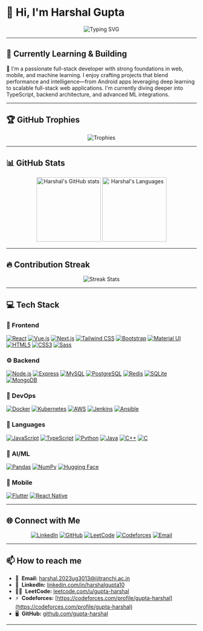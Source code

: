 # 👋 Hi, I'm Harshal Gupta

<div align="center">
  <img src="https://readme-typing-svg.demolab.com?font=Fira+Code&duration=2500&pause=500&color=4169E1&vCenter=true&width=435&lines=Full-stack+Developer;ML+%26+AI+Enthusiast;Backend+Architect;Explorer+of+New+Tech" alt="Typing SVG" />
</div>

---

## 🌱 Currently Learning & Building

🚀 I'm a passionate full-stack developer with strong foundations in web, mobile, and machine learning. I enjoy crafting projects that blend performance and intelligence—from Android apps leveraging deep learning to scalable full-stack web applications. I'm currently diving deeper into TypeScript, backend architecture, and advanced ML integrations.

---

## 🏆 GitHub Trophies

<div align="center">
  <img src="https://github-profile-trophy.vercel.app/?username=gupta-harshal&theme=flat&column=7&margin-w=15&margin-h=15" alt="Trophies" />
</div>

---

## 📊 GitHub Stats

<div align="center">
  <img height="170em" src="https://github-readme-stats.vercel.app/api?username=gupta-harshal&show_icons=true&theme=default&include_all_commits=true&count_private=true" alt="Harshal's GitHub stats"/>
  <img height="170em" src="https://github-readme-stats.vercel.app/api/top-langs/?username=gupta-harshal&layout=compact&langs_count=10&theme=default" alt="Harshal's Languages"/>
</div>

---

## 🔥 Contribution Streak

<div align="center">
  <img src="https://github-readme-streak-stats.herokuapp.com/?user=gupta-harshal&theme=default&hide_border=false" alt="Streak Stats" />
</div>

---


## 💻 Tech Stack

### 🎨 Frontend

[![React](https://img.shields.io/badge/React-20232a?style=for-the-badge&logo=react&logoColor=61dafb)]()
[![Vue.js](https://img.shields.io/badge/Vue.js-34495e?style=for-the-badge&logo=vue.js&logoColor=4fc08d)]()
[![Next.js](https://img.shields.io/badge/Next.js-000?style=for-the-badge&logo=next.js&logoColor=white)]()
[![Tailwind CSS](https://img.shields.io/badge/Tailwind-06b6d4?style=for-the-badge&logo=tailwindcss&logoColor=white)]()
[![Bootstrap](https://img.shields.io/badge/Bootstrap-7952b3?style=for-the-badge&logo=bootstrap&logoColor=white)]()
[![Material UI](https://img.shields.io/badge/Material_UI-007FFF?style=for-the-badge&logo=mui&logoColor=white)]()
[![HTML5](https://img.shields.io/badge/HTML5-e34c26?style=for-the-badge&logo=html5&logoColor=white)]()
[![CSS3](https://img.shields.io/badge/CSS3-1572b6?style=for-the-badge&logo=css3&logoColor=white)]()
[![Sass](https://img.shields.io/badge/Sass-c76394?style=for-the-badge&logo=sass&logoColor=white)]()

### ⚙️ Backend

[![Node.js](https://img.shields.io/badge/Node.js-43853d?style=for-the-badge&logo=node.js&logoColor=white)]()
[![Express](https://img.shields.io/badge/Express-000?style=for-the-badge&logo=express&logoColor=white)]()
[![MySQL](https://img.shields.io/badge/MySQL-00758f?style=for-the-badge&logo=mysql&logoColor=white)]()
[![PostgreSQL](https://img.shields.io/badge/PostgreSQL-316192?style=for-the-badge&logo=postgresql&logoColor=white)]()
[![Redis](https://img.shields.io/badge/Redis-DC382D?style=for-the-badge&logo=redis&logoColor=white)]()
[![SQLite](https://img.shields.io/badge/SQLite-003b57?style=for-the-badge&logo=sqlite&logoColor=white)]()
[![MongoDB](https://img.shields.io/badge/MongoDB-47A248?style=for-the-badge&logo=mongodb&logoColor=white)]()

### 🚀 DevOps

[![Docker](https://img.shields.io/badge/Docker-2496ed?style=for-the-badge&logo=docker&logoColor=white)]()
[![Kubernetes](https://img.shields.io/badge/Kubernetes-326ce5?style=for-the-badge&logo=kubernetes&logoColor=white)]()
[![AWS](https://img.shields.io/badge/AWS-F7991C?style=for-the-badge&logo=amazonaws&logoColor=white)]()
[![Jenkins](https://img.shields.io/badge/Jenkins-d24939?style=for-the-badge&logo=jenkins&logoColor=white)]()
[![Ansible](https://img.shields.io/badge/Ansible-ee0000?style=for-the-badge&logo=ansible&logoColor=white)]()

### 💬 Languages

[![JavaScript](https://img.shields.io/badge/JavaScript-f7df1e?style=for-the-badge&logo=javascript&logoColor=black)]()
[![TypeScript](https://img.shields.io/badge/TypeScript-007acc?style=for-the-badge&logo=typescript&logoColor=white)]()
[![Python](https://img.shields.io/badge/Python-3776ab?style=for-the-badge&logo=python&logoColor=white)]()
[![Java](https://img.shields.io/badge/Java-007396?style=for-the-badge&logo=java&logoColor=white)]()
[![C++](https://img.shields.io/badge/C++-00599c?style=for-the-badge&logo=c%2b%2b&logoColor=white)]()
[![C](https://img.shields.io/badge/C-555555?style=for-the-badge&logo=c&logoColor=white)]()

### 🧠 AI/ML

[![Pandas](https://img.shields.io/badge/Pandas-150458?style=for-the-badge&logo=pandas&logoColor=white)]()
[![NumPy](https://img.shields.io/badge/NumPy-013243?style=for-the-badge&logo=numpy&logoColor=white)]()
[![Hugging Face](https://img.shields.io/badge/Hugging_Face-f9d923?style=for-the-badge&logo=huggingface&logoColor=black)]()

### 📱 Mobile

[![Flutter](https://img.shields.io/badge/Flutter-02569B?style=for-the-badge&logo=flutter&logoColor=white)]()
[![React Native](https://img.shields.io/badge/React_Native-61dafb?style=for-the-badge&logo=react&logoColor=black)]()

---

## 🌐 Connect with Me

<div align="center">

[![LinkedIn](https://img.shields.io/badge/LinkedIn-0077B5.svg?style=for-the-badge&logo=linkedin&logoColor=white)](https://www.linkedin.com/in/harshalgupta10)
[![GitHub](https://img.shields.io/badge/GitHub-181717.svg?style=for-the-badge&logo=github&logoColor=white)](https://github.com/gupta-harshal)
[![LeetCode](https://img.shields.io/badge/LeetCode-FFA116.svg?style=for-the-badge&logo=leetCode&logoColor=black)](https://leetcode.com/gupta-harshal)
[![Codeforces](https://img.shields.io/badge/Codeforces-1f8acb.svg?style=for-the-badge&logo=codeforces&logoColor=white)](https://codeforces.com/profile/gupta-harshal)
[![Email](https://img.shields.io/badge/Email-D14836.svg?style=for-the-badge&logo=gmail&logoColor=white)](mailto:harshal.2023ug3013@iiitranchi.ac.in)
<!-- You can add your website/portfolio button as below and update the link -->
<!-- [![Portfolio](https://img.shields.io/badge/Portfolio-24292e?style=for-the-badge&logo=google-chrome&logoColor=white)](https://your-website.com) -->

</div>

---

## 📫 How to reach me

- 📧 &nbsp;**Email:** [harshal.2023ug3013@iiitranchi.ac.in](mailto:harshal.2023ug3013@iiitranchi.ac.in)
- 💼 &nbsp;**LinkedIn:** [linkedin.com/in/harshalgupta10](https://www.linkedin.com/in/harshalgupta10)
- 👨‍💻 &nbsp;**LeetCode:** [leetcode.com/u/gupta-harshal](https://leetcode.com/gupta-harshal)
- ⚡ &nbsp;**Codeforces:** [https://codeforces.com/profile/gupta-harshal](https://codeforces.com/profile/gupta-harshal)
- 🖥️ &nbsp;**GitHub:** [github.com/gupta-harshal](https://github.com/gupta-harshal)

---

